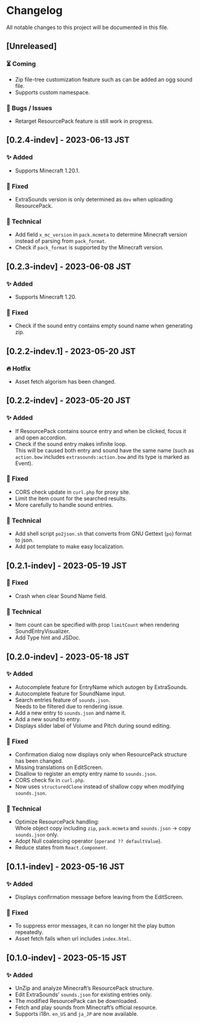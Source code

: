 # Changelog

All notable changes to this project will be documented in this file.

## [Unreleased]
### ⏳ Coming

* Zip file-tree customization feature such as can be added an ogg sound file.
* Supports custom namespace.

### 💭 Bugs / Issues

<!--* <small>_Any bugs/issues will be written here when found._</small>-->
* Retarget ResourcePack feature is still work in progress.

## [0.2.4-indev] - 2023-06-13 JST
### ✨ Added

* Supports Minecraft 1.20.1.

### 🔧 Fixed

* ExtraSounds version is only determined as `dev` when uploading ResourcePack.

### 👷 Technical

* Add field `x_mc_version` in `pack.mcmeta` to determine Minecraft version instead of
  parsing from `pack_format`.
* Check if `pack_format` is supported by the Minecraft version.

## [0.2.3-indev] - 2023-06-08 JST
### ✨ Added

* Supports Minecraft 1.20.

### 🔧 Fixed

* Check if the sound entry contains empty sound name when generating zip.

## [0.2.2-indev.1] - 2023-05-20 JST
### 🔥 Hotfix

* Asset fetch algorism has been changed.

## [0.2.2-indev] - 2023-05-20 JST
### ✨ Added

* If ResourcePack contains source entry and when be clicked, focus it and open accordion.
* Check if the sound entry makes infinite loop.<br>
  This will be caused both entry and sound have the same name
  (such as `action.bow` includes `extrasounds:action.bow` and its type is marked as Event).

### 🔧 Fixed

* CORS check update in `curl.php` for proxy site.
* Limit the item count for the searched results.
* More carefully to handle sound entries.

### 👷 Technical

* Add shell script `po2json.sh` that converts from GNU Gettext (`po`) format to json.
* Add pot template to make easy localization.

## [0.2.1-indev] - 2023-05-19 JST
### 🔧 Fixed

* Crash when clear Sound Name field.

### 👷 Technical

* Item count can be specified with prop `limitCount` when rendering SoundEntryVisualizer.
* Add Type hint and JSDoc.

## [0.2.0-indev] - 2023-05-18 JST
### ✨ Added

* Autocomplete feature for EntryName which autogen by ExtraSounds.
* Autocomplete feature for SoundName input.
* Search entries feature of `sounds.json`.<br>
  Needs to be filtered due to rendering issue.
* Add a new entry to `sounds.json` and name it.
* Add a new sound to entry.
* Displays slider label of Volume and Pitch during sound editing.

### 🔧 Fixed

* Confirmation dialog now displays only when ResourcePack structure has been changed.
* Missing translations on EditScreen.
* Disallow to register an empty entry name to `sounds.json`.
* CORS check fix in `curl.php`.
* Now uses `structuredClone` instead of shallow copy when modifying `sounds.json`.

### 👷 Technical

* Optimize ResourcePack handling:<br>
  Whole object copy including `zip`, `pack.mcmeta` and `sounds.json` -> copy `sounds.json` only.
* Adopt Null coalescing operator (`operand ?? defaultValue`).
* Reduce states from `React.Component`.

## [0.1.1-indev] - 2023-05-16 JST
### ✨ Added

* Displays confirmation message before leaving from the EditScreen.

### 🔧 Fixed

* To suppress error messages, it can no longer hit the play button repeatedly.
* Asset fetch fails when url includes `index.html`.

## [0.1.0-indev] - 2023-05-15 JST
### ✨ Added

* UnZip and analyze Minecraft’s ResourcePack structure.
* Edit ExtraSounds’ `sounds.json` for existing entries only.
* The modified ResourcePack can be downloaded.
* Fetch and play sounds from Minecraft’s official resource.
* Supports i18n. `en_US` and `ja_JP` are now available.
